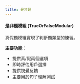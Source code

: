 ```yaml
---
title: 是非題
---
```

#### 是非題模組 (TrueOrFalseModular)

真假題模組實現了判斷題類型的練習。

**主要功能**：
- 提供真/假兩個選項
- 即時評估用戶選擇
- 提供視覺反饋
- 主要用於句子理解測試